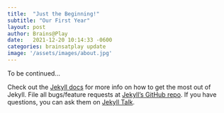 ```yaml
---
title:  "Just the Beginning!"
subtitle: "Our First Year"
layout: post
author: Brains@Play
date:   2021-12-20 10:14:33 -0600
categories: brainsatplay update
image: '/assets/images/about.jpg'
---
```


To be continued...

Check out the [Jekyll docs][jekyll-docs] for more info on how to get the most out of Jekyll. File all bugs/feature requests at [Jekyll’s GitHub repo][jekyll-gh]. If you have questions, you can ask them on [Jekyll Talk][jekyll-talk].

[jekyll-docs]: https://jekyllrb.com/docs/home
[jekyll-gh]:   https://github.com/jekyll/jekyll
[jekyll-talk]: https://talk.jekyllrb.com/
